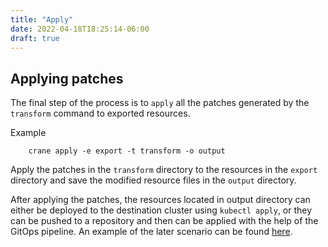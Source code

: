```yaml
---
title: "Apply"
date: 2022-04-18T18:25:14-06:00
draft: true
---
```


## Applying patches

The final step of the process is to `apply` all the patches generated by the ```transform``` command to exported resources.

Example
```
    crane apply -e export -t transform -o output
```
Apply the patches in the ```transform``` directory to the resources in the ```export``` directory and save the modified resource files in the ```output``` directory.

After applying the patches, the resources located in output directory can either be deployed to the destination cluster using ```kubectl apply```, or they can be pushed to a repository and then can be applied with the help of the GitOps pipeline. An example of the later scenario can be found [here](https://crane-docs.konveyor.io/content/usage/Advance%20Usage/gitops.md).

